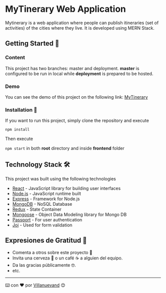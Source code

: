 # MyTinerary Web Application

Mytinerary is a web application where people can publish itineraries (set of activities) of the cities where they live. It is developed using MERN Stack.

## Getting Started 🚀

### Content

This project has two branches: master and deployment. **master** is configured to be run in local while **deployment** is prepared to be hosted.

### Demo

You can see the demo of this project on the following link: [MyTinerary](https://mytinerary-dansep.herokuapp.com/)

### Installation 🔧

If you want to run this project, simply clone the repository and execute

```npm install```

Then execute

``` npm start ```
in both **root** directory and inside **frontend** folder

<!-- ## Despliegue 📦

_Agrega notas adicionales sobre como hacer deploy_ -->

## Technology Stack 🛠️

This project was built using the following technologies

* [React](https://reactjs.org/) - JavaScript library for building user interfaces
* [Node.js](https://nodejs.org/en/) - JavaScript runtime built
* [Express](https://expressjs.com/) - Framework for Node.js
* [MongoDB](https://www.mongodb.com/) - NoSQL Database
* [Redux](https://react-redux.js.org/) - State Container
* [Mongoose](https://mongoosejs.com/) - Object Data Modeling library for Mongo DB
* [Passport](http://www.passportjs.org/) - For user authentication
* [Joi](https://www.npmjs.com/package/joi) - Used for form validation

## Expresiones de Gratitud 🎁

* Comenta a otros sobre este proyecto 📢
* Invita una cerveza 🍺 o un café ☕ a alguien del equipo. 
* Da las gracias públicamente 🤓.
* etc.

---
⌨️ con ❤️ por [Villanuevand](https://github.com/Villanuevand) 😊
